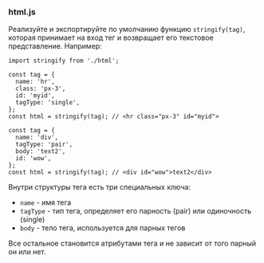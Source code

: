 ### html.js

Реализуйте и экспортируйте по умолчанию функцию `stringify(tag)`, которая принимает на вход тег и возвращает его текстовое представление. Например:

```
import stringify from './html';

const tag = {
  name: 'hr',
  class: 'px-3',
  id: 'myid',
  tagType: 'single',
};
const html = stringify(tag); // <hr class="px-3" id="myid">

const tag = {
  name: 'div',
  tagType: 'pair',
  body: 'text2',
  id: 'wow',
};
const html = stringify(tag); // <div id="wow">text2</div>

```

Внутри структуры тега есть три специальных ключа:

-   `name` - имя тега
-   `tagType` - тип тега, определяет его парность (pair) или одиночность (single)
-   `body` - тело тега, используется для парных тегов

Все остальное становится атрибутами тега и не зависит от того парный он или нет.